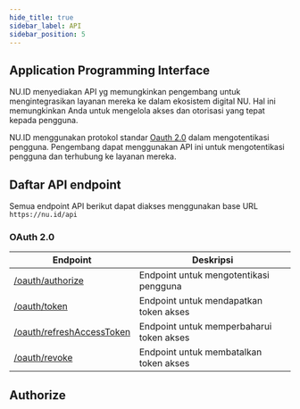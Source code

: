 ```yaml
---
hide_title: true
sidebar_label: API
sidebar_position: 5
---
```


## Application Programming Interface

NU.ID menyediakan API yg memungkinkan pengembang untuk mengintegrasikan layanan mereka ke dalam ekosistem digital NU. Hal ini memungkinkan Anda untuk mengelola akses dan otorisasi yang tepat kepada pengguna.

NU.ID menggunakan protokol standar [Oauth 2.0](https://oauth.net/2/) dalam mengotentikasi pengguna. Pengembang dapat menggunakan API ini untuk mengotentikasi pengguna dan terhubung ke layanan mereka.

## Daftar API endpoint

Semua endpoint API berikut dapat diakses menggunakan base URL `https://nu.id/api`

### OAuth 2.0

| Endpoint | Deskripsi |
| --- | --- |
| [/oauth/authorize](#authorize) | Endpoint untuk mengotentikasi pengguna |
| [/oauth/token](/docs/api/oauth2/token) | Endpoint untuk mendapatkan token akses |
| [/oauth/refreshAccessToken](/docs/api/oauth2/revoke) | Endpoint untuk memperbaharui token akses |
| [/oauth/revoke](/docs/api/oauth2/revoke) | Endpoint untuk membatalkan token akses |


## Authorize

